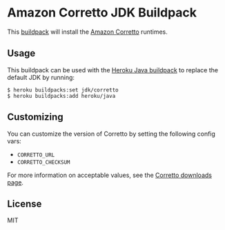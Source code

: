 # Amazon Corretto JDK Buildpack

This [buildpack](https://devcenter.heroku.com/articles/buildpacks) will install the [Amazon Corretto](https://docs.aws.amazon.com/corretto/index.html) runtimes.

## Usage

This buildpack can be used with the [Heroku Java buildpack](https://github.com/heroku/heroku-buildpack-java/blob/master/bin/compile) to replace the default JDK by running:

```
$ heroku buildpacks:set jdk/corretto
$ heroku buildpacks:add heroku/java
```

## Customizing

You can customize the version of Corretto by setting the following config vars:

* `CORRETTO_URL`
* `CORRETTO_CHECKSUM`

For more information on acceptable values, see the [Corretto downloads page](https://docs.aws.amazon.com/corretto/latest/corretto-8-ug/downloads-list.html).

## License

MIT
